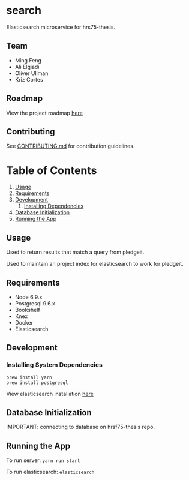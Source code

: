 # search

Elasticsearch microservice for hrs75-thesis.

## Team

- Ming Feng
- Ali Elgiadi
- Oliver Ullman
- Kriz Cortes

## Roadmap

View the project roadmap [here](https://docs.google.com/document/d/1Uc6yfhYeWaZFlB6Q7AkCwsTridQs7q7b_kHSwMbx0tY/edit)

## Contributing

See [CONTRIBUTING.md](CONTRIBUTING.md) for contribution guidelines.

# Table of Contents

1. [Usage](#usage)
1. [Requirements](#requirements)
1. [Development](#development)
    1. [Installing Dependencies](##installing-dependencies)
1. [Database Initialization](#database-initialization)
1. [Running the App](#running-the-app)

## Usage

Used to return results that match a query from pledgeit.

Used to maintain an project index for elasticsearch to work for pledgeit.


## Requirements

- Node 6.9.x
- Postgresql 9.6.x
- Bookshelf
- Knex
- Docker
- Elasticsearch

## Development

### Installing System Dependencies

```
brew install yarn
brew install postgresql
```

View elasticsearch installation [here](https://www.elastic.co/guide/en/elasticsearch/reference/current/_installation.html)

## Database Initialization

IMPORTANT: connecting to database on hrsf75-thesis repo.


## Running the App

To run server: `yarn run start`

To run elasticsearch: `elasticsearch`
